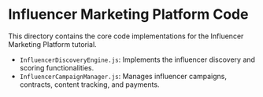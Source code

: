 # Influencer Marketing Platform Code

This directory contains the core code implementations for the Influencer Marketing Platform tutorial.

- `InfluencerDiscoveryEngine.js`: Implements the influencer discovery and scoring functionalities.
- `InfluencerCampaignManager.js`: Manages influencer campaigns, contracts, content tracking, and payments.
